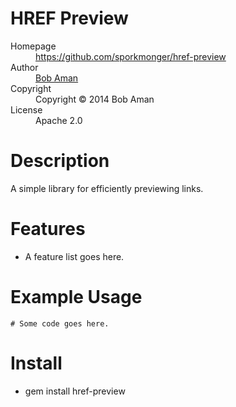 # HREF Preview

<dl>
  <dt>Homepage</dt><dd><a href="https://github.com/sporkmonger/href-preview">https://github.com/sporkmonger/href-preview</a></dd>
  <dt>Author</dt><dd><a href="mailto:bob@sporkmonger.com">Bob Aman</a></dd>
  <dt>Copyright</dt><dd>Copyright © 2014 Bob Aman</dd>
  <dt>License</dt><dd>Apache 2.0</dd>
</dl>

# Description

A simple library for efficiently previewing links.

# Features

* A feature list goes here.

# Example Usage

    # Some code goes here.

# Install

* gem install href-preview
